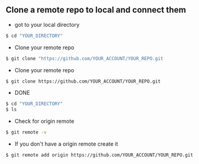 ## Clone a remote repo to local and connect them

 * got to your local directory

```sh
$ cd "YOUR_DIRECTORY"
```

 * Clone your remote repo

```sh
$ git clone "https://github.com/YOUR_ACCOUNT/YOUR_REPO.git
```

 * Clone your remote repo

```sh
$ git clone https://github.com/YOUR_ACCOUNT/YOUR_REPO.git
```

 * DONE

```sh
$ cd "YOUR_DIRECTORY"
$ ls
```

 * Check for origin remote

```sh
$ git remote -v
```

 * If you don't have a origin remote create it

```sh
$ git remote add origin https://github.com/YOUR_ACCOUNT/YOUR_REPO.git
```

